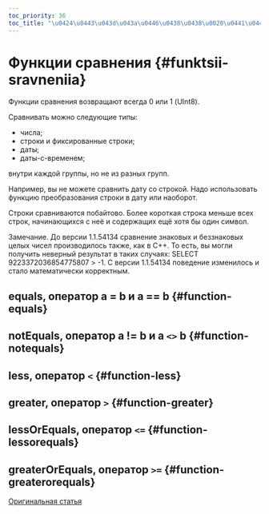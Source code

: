 ```yaml
---
toc_priority: 36
toc_title: "\u0424\u0443\u043d\u043a\u0446\u0438\u0438\u0020\u0441\u0440\u0430\u0432\u043d\u0435\u043d\u0438\u044f"
---
```


# Функции сравнения {#funktsii-sravneniia}

Функции сравнения возвращают всегда 0 или 1 (UInt8).

Сравнивать можно следующие типы:

-   числа;
-   строки и фиксированные строки;
-   даты;
-   даты-с-временем;

внутри каждой группы, но не из разных групп.

Например, вы не можете сравнить дату со строкой. Надо использовать функцию преобразования строки в дату или наоборот.

Строки сравниваются побайтово. Более короткая строка меньше всех строк, начинающихся с неё и содержащих ещё хотя бы один символ.

Замечание. До версии 1.1.54134 сравнение знаковых и беззнаковых целых чисел производилось также, как в C++. То есть, вы могли получить неверный результат в таких случаях: SELECT 9223372036854775807 \> -1. С версии 1.1.54134 поведение изменилось и стало математически корректным.

## equals, оператор a = b и a == b {#function-equals}

## notEquals, оператор a != b и a `<>` b {#function-notequals}

## less, оператор `<` {#function-less}

## greater, оператор `>` {#function-greater}

## lessOrEquals, оператор `<=` {#function-lessorequals}

## greaterOrEquals, оператор `>=` {#function-greaterorequals}

[Оригинальная статья](https://clickhouse.tech/docs/ru/query_language/functions/comparison_functions/) <!--hide-->

